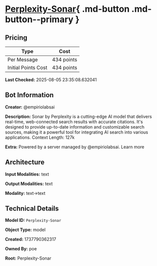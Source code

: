 # [Perplexity-Sonar](https://poe.com/Perplexity-Sonar){ .md-button .md-button--primary }

## Pricing

| Type | Cost |
|------|------|
| Per Message | 434 points |
| Initial Points Cost | 434 points |

**Last Checked:** 2025-08-05 23:35:08.632041


## Bot Information

**Creator:** @empiriolabsai

**Description:** Sonar by Perplexity is a cutting-edge AI model that delivers real-time, web-connected search results with accurate citations. It's designed to provide up-to-date information and customizable search sources, making it a powerful tool for integrating AI search into various applications. Context Length: 127k

**Extra:** Powered by a server managed by @empiriolabsai. Learn more


## Architecture

**Input Modalities:** text

**Output Modalities:** text

**Modality:** text->text


## Technical Details

**Model ID:** `Perplexity-Sonar`

**Object Type:** model

**Created:** 1737790362317

**Owned By:** poe

**Root:** Perplexity-Sonar
